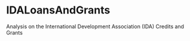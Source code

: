 # IDALoansAndGrants
 Analysis on the International Development Association (IDA) Credits and Grants
